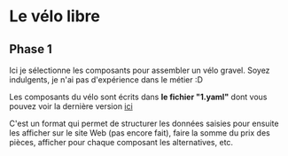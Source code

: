 # Le vélo libre

## Phase 1

Ici je sélectionne les composants pour assembler un vélo gravel. 
Soyez indulgents, je n'ai pas d'expérience dans le métier :D

Les composants du vélo sont écrits dans **le fichier "1.yaml"** dont vous pouvez voir la dernière version [ici](https://github.com/laem/velolibre/blob/master/vélos/1.yaml)

C'est un format qui permet de structurer les données saisies pour ensuite les afficher sur le site Web (pas encore fait), faire la somme du prix des pièces, afficher pour chaque composant les alternatives, etc.

